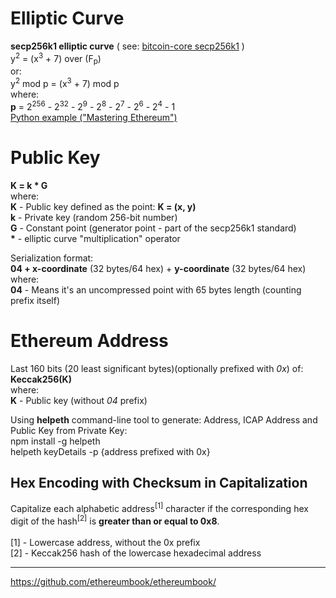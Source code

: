 # Elliptic Curve
**secp256k1 elliptic curve** ( see: [bitcoin-core
secp256k1]( https://github.com/bitcoin-core/secp256k1) )<br />
y<sup>2</sup> = (x<sup>3</sup> + 7) over (F<sub>p</sub>) <br />
or:<br />
y<sup>2</sup> mod p = (x<sup>3</sup> + 7) mod p<br/>
where:<br/>
**p** = 2<sup>256</sup> - 2<sup>32</sup> - 2<sup>9</sup> - 2<sup>8</sup> - 2<sup>7</sup> - 2<sup>6</sup> - 2<sup>4</sup> - 1
<br/>[Python example ("Mastering Ethereum")](https://github.com/ethereumbook/ethereumbook/blob/develop/04keys-addresses.asciidoc#using-python-to-confirm-that-this-point-is-on-the-elliptic-curve) <br/>

# Public Key
**K = k * G**<br />
where:<br />
**K** - Public key defined as the point: **K = (x, y)**<br />
**k** - Private key (random 256-bit number)<br />
**G** - Constant point (generator point - part of the secp256k1 standard)<br />
<b>*</b> - elliptic curve "multiplication" operator <br />

Serialization format:<br/>
**04 + x-coordinate** (32 bytes/64 hex) + **y-coordinate** (32 bytes/64 hex)<br/>
where:<br/>
**04** - Means it's an uncompressed point with 65 bytes length (counting prefix itself)

# Ethereum Address
Last 160 bits (20 least significant bytes)(optionally prefixed with <i>0x</i>) of:<br /> **Keccak256(K)**<br/>
where:<br/>
**K** - Public key (without <i>04</i> prefix)

Using **helpeth** command-line tool to generate: Address, ICAP Address and Public Key from Private Key:<br />
npm install -g helpeth <br />
helpeth keyDetails -p {address prefixed with 0x}

## Hex Encoding with Checksum in Capitalization
Capitalize each alphabetic address<sup>[1]</sup> character if the corresponding hex digit of the hash<sup>[2]</sup>  is **greater than or equal to 0x8**.<br/>
<br />[1] - Lowercase address, without the 0x prefix
<br />[2] - Keccak256 hash of the lowercase hexadecimal address

--------------------
https://github.com/ethereumbook/ethereumbook/